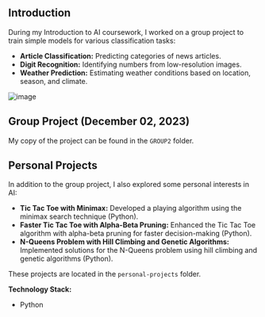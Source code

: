 ## Introduction

During my Introduction to AI coursework, I worked on a group project to train simple models for various classification tasks:

* **Article Classification:** Predicting categories of news articles.
* **Digit Recognition:** Identifying numbers from low-resolution images.
* **Weather Prediction:** Estimating weather conditions based on location, season, and climate.

![image](https://github.com/yonatan-h/simple-model-training/assets/99685585/c129c25f-8792-4978-8b24-e1a60f196398)

## Group Project (December 02, 2023)

My copy of the project can be found in the `GROUP2` folder.

## Personal Projects

In addition to the group project, I also explored some personal interests in AI:

* **Tic Tac Toe with Minimax:** Developed a playing algorithm using the minimax search technique (Python).
* **Faster Tic Tac Toe with Alpha-Beta Pruning:** Enhanced the Tic Tac Toe algorithm with alpha-beta pruning for faster decision-making (Python).
* **N-Queens Problem with Hill Climbing and Genetic Algorithms:** Implemented solutions for the N-Queens problem using hill climbing and genetic algorithms (Python).

These projects are located in the `personal-projects` folder.

**Technology Stack:**

* Python
